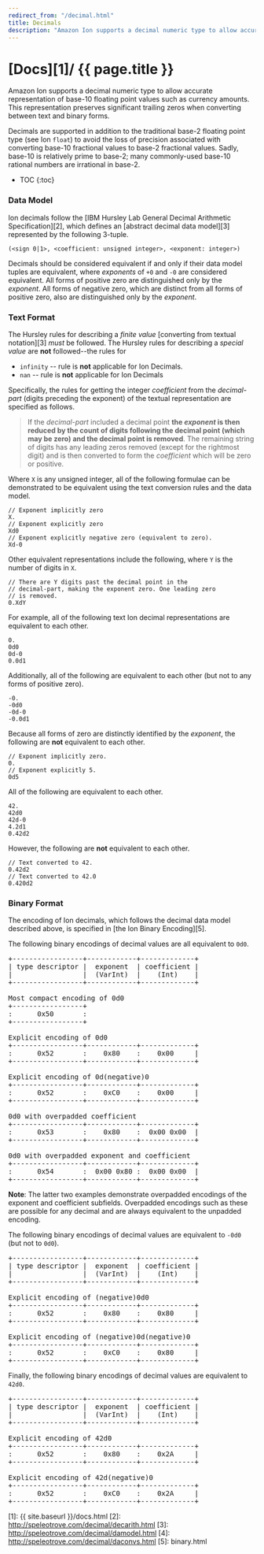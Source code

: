 ```yaml
---
redirect_from: "/decimal.html"
title: Decimals
description: "Amazon Ion supports a decimal numeric type to allow accurate representation of base-10 floating point values such as currency amounts."
---
```


# [Docs][1]/ {{ page.title }}

Amazon Ion supports a decimal numeric type to allow accurate representation
of base-10 floating point values such as currency amounts. This
representation preserves significant trailing zeros when converting
between text and binary forms.

Decimals are supported in addition to the traditional base-2 floating point
type (see Ion `float`) to avoid the loss of precision associated with
converting base-10 fractional values to base-2 fractional values. Sadly,
base-10 is relatively prime to base-2; many commonly-used base-10 rational
numbers are irrational in base-2.

* TOC
{:toc}

### Data Model

Ion decimals follow the [IBM Hursley Lab General Decimal Arithmetic Specification][2],
which defines an [abstract decimal data model][3] represented by the following
3-tuple.

    (<sign 0|1>, <coefficient: unsigned integer>, <exponent: integer>)

Decimals should be considered equivalent if and only if their data
model tuples are equivalent, where *exponents* of `+0` and `-0` are
considered equivalent. All forms of positive zero are distinguished only
by the *exponent*. All forms of negative zero, which are distinct from all
forms of positive zero, also are distinguished only by the *exponent*.

### Text Format

The Hursley rules for describing a _finite value_ [converting from textual notation][3] *must* be followed. 
The Hursley rules for describing a _special value_ are **not** followed--the rules for 

* `infinity`  -- rule is **not** applicable for Ion Decimals.
* `nan`       -- rule is **not** applicable for Ion Decimals

Specifically, the rules for getting the integer *coefficient* from the
*decimal-part* (digits preceding the exponent) of the textual representation
are specified as follows.

> If the <i>decimal-part</i> included a decimal point <b>the <i>exponent</i> is
> then reduced by the count of digits following the decimal point (which may
> be zero) and the decimal point is removed</b>. The remaining string of digits
> has any leading zeros removed (except for the rightmost digit) and is then
> converted to form the <i>coefficient</i> which will be zero or positive.

Where `X` is any unsigned integer, all of the following formulae can be
demonstrated to be equivalent using the text conversion rules and the data
model.

```
// Exponent implicitly zero
X.
// Exponent explicitly zero
Xd0
// Exponent explicitly negative zero (equivalent to zero).
Xd-0
```

Other equivalent representations include the following, where `Y` is the number
of digits in `X`.

```
// There are Y digits past the decimal point in the
// decimal-part, making the exponent zero. One leading zero
// is removed.
0.XdY
```

For example, all of the following text Ion decimal representations are equivalent
to each other.

```
0.
0d0
0d-0
0.0d1
```

Additionally, all of the following are equivalent to each other (but not to
any forms of positive zero).

```
-0.
-0d0
-0d-0
-0.0d1
```

Because all forms of zero are distinctly identified by the *exponent*, the
following are **not** equivalent to each other.

```
// Exponent implicitly zero.
0.
// Exponent explicitly 5.
0d5
```

All of the following are equivalent to each other.

```
42.
42d0
42d-0
4.2d1
0.42d2
```

However, the following are **not** equivalent to each other.

```
// Text converted to 42.
0.42d2
// Text converted to 42.0
0.420d2
```

### Binary Format

The encoding of Ion decimals, which follows the decimal data model
described above, is specified in [the Ion Binary Encoding][5].

The following binary encodings of decimal values are all equivalent to `0d0`.

<pre class="textdiagram">
+-----------------+------------+-------------+
| type descriptor |  exponent  | coefficient |
|                 |  (VarInt)  |    (Int)    |
+-----------------+------------+-------------+

Most compact encoding of 0d0
+-----------------+
:      0x50       :
+-----------------+

Explicit encoding of 0d0
+-----------------+------------+-------------+
:      0x52       :    0x80    :    0x00     |
+-----------------+------------+-------------+

Explicit encoding of 0d(negative)0
+-----------------+------------+-------------+
:      0x52       :    0xC0    :    0x00     |
+-----------------+------------+-------------+

0d0 with overpadded coefficient
+-----------------+------------+-------------+
:      0x53       :    0x80    :  0x00 0x00  |
+-----------------+------------+-------------+

0d0 with overpadded exponent and coefficient
+-----------------+------------+-------------+
:      0x54       :  0x00 0x80 :  0x00 0x00  |
+-----------------+------------+-------------+
</pre>

**Note**: The latter two examples demonstrate overpadded encodings of the
exponent and coefficient subfields. Overpadded encodings such as these are
possible for any decimal and are always equivalent to the unpadded encoding.

The following binary encodings of decimal values are equivalent
to `-0d0` (but not to `0d0`).

<pre class="textdiagram">
+-----------------+------------+-------------+
| type descriptor |  exponent  | coefficient |
|                 |  (VarInt)  |    (Int)    |
+-----------------+------------+-------------+

Explicit encoding of (negative)0d0
+-----------------+------------+-------------+
:      0x52       :    0x80    :    0x80     |
+-----------------+------------+-------------+

Explicit encoding of (negative)0d(negative)0
+-----------------+------------+-------------+
:      0x52       :    0xC0    :    0x80     |
+-----------------+------------+-------------+
</pre>

Finally, the following binary encodings of decimal values are equivalent
to `42d0`.

<pre class="textdiagram">
+-----------------+------------+-------------+
| type descriptor |  exponent  | coefficient |
|                 |  (VarInt)  |    (Int)    |
+-----------------+------------+-------------+

Explicit encoding of 42d0
+-----------------+------------+-------------+
:      0x52       :    0x80    :    0x2A     |
+-----------------+------------+-------------+

Explicit encoding of 42d(negative)0
+-----------------+------------+-------------+
:      0x52       :    0xC0    :    0x2A     |
+-----------------+------------+-------------+
</pre>

<!-- References -->
[1]: {{ site.baseurl }}/docs.html
[2]: http://speleotrove.com/decimal/decarith.html
[3]: http://speleotrove.com/decimal/damodel.html
[4]: http://speleotrove.com/decimal/daconvs.html
[5]: binary.html